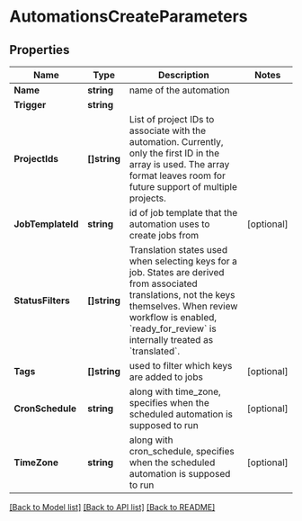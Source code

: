 # AutomationsCreateParameters

## Properties

Name | Type | Description | Notes
------------ | ------------- | ------------- | -------------
**Name** | **string** | name of the automation | 
**Trigger** | **string** |  | 
**ProjectIds** | **[]string** | List of project IDs to associate with the automation. Currently, only the first ID in the array is used. The array format leaves room for future support of multiple projects.  | 
**JobTemplateId** | **string** | id of job template that the automation uses to create jobs from | [optional] 
**StatusFilters** | **[]string** | Translation states used when selecting keys for a job.  States are derived from associated translations, not the keys themselves.  When review workflow is enabled, &#x60;ready_for_review&#x60; is internally treated as &#x60;translated&#x60;.  | 
**Tags** | **[]string** | used to filter which keys are added to jobs | [optional] 
**CronSchedule** | **string** | along with time_zone, specifies when the scheduled automation is supposed to run | [optional] 
**TimeZone** | **string** | along with cron_schedule, specifies when the scheduled automation is supposed to run | [optional] 

[[Back to Model list]](../README.md#documentation-for-models) [[Back to API list]](../README.md#documentation-for-api-endpoints) [[Back to README]](../README.md)


